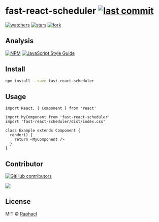 # fast-react-scheduler [![last commit](https://img.shields.io/github/last-commit/r-squared-v/fast-react-scheduler)](https://github.com/r-squared-v/fast-react-scheduler/commit-activity)

[![watchers](https://img.shields.io/github/watchers/r-squared-v/fast-react-scheduler?style=social)](https://github.com/r-squared-v/fast-react-scheduler/watchers) 
[![stars](https://img.shields.io/github/stars/r-squared-v/fast-react-scheduler?style=social)](https://github.com/r-squared-v/fast-react-scheduler/stargazers)
[![fork](https://img.shields.io/github/forks/r-squared-v/fast-react-scheduler?style=social)](https://github.com/r-squared-v/fast-react-scheduler/network/members)



## Analysis

[![NPM](https://img.shields.io/npm/v/fast-react-scheduler.svg)](https://www.npmjs.com/package/fast-react-scheduler) [![JavaScript Style Guide](https://img.shields.io/badge/code_style-standard-brightgreen.svg)](https://standardjs.com)

## Install

```bash
npm install --save fast-react-scheduler
```

## Usage

```tsx
import React, { Component } from 'react'

import MyComponent from 'fast-react-scheduler'
import 'fast-react-scheduler/dist/index.css'

class Example extends Component {
  render() {
    return <MyComponent />
  }
}
```


## Contributor
[![GitHub contributors](https://img.shields.io/github/contributors/r-squared-v/fast-react-scheduler)](https://github.com/r-squared-v/fast-react-scheduler/graphs/contributors)

<a href = "https://github.com/r-squared-v/fast-react-scheduler/graphs/contributors">
<img src = "https://contrib.rocks/image?repo=r-squared-v/fast-react-scheduler" />
</a>

## License

MIT © [Raphael](https://github.com/Raphael)
